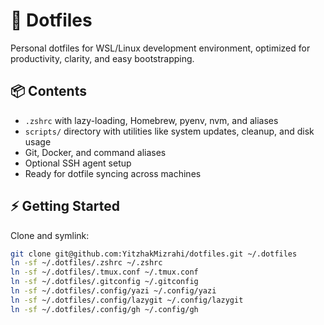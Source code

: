 # 🧠 Dotfiles

Personal dotfiles for WSL/Linux development environment, optimized for productivity, clarity, and easy bootstrapping.

## 📦 Contents

- `.zshrc` with lazy-loading, Homebrew, pyenv, nvm, and aliases
- `scripts/` directory with utilities like system updates, cleanup, and disk usage
- Git, Docker, and command aliases
- Optional SSH agent setup
- Ready for dotfile syncing across machines

## ⚡️ Getting Started

Clone and symlink:

```bash
git clone git@github.com:YitzhakMizrahi/dotfiles.git ~/.dotfiles
ln -sf ~/.dotfiles/.zshrc ~/.zshrc
ln -sf ~/.dotfiles/.tmux.conf ~/.tmux.conf
ln -sf ~/.dotfiles/.gitconfig ~/.gitconfig
ln -sf ~/.dotfiles/.config/yazi ~/.config/yazi
ln -sf ~/.dotfiles/.config/lazygit ~/.config/lazygit
ln -sf ~/.dotfiles/.config/gh ~/.config/gh


